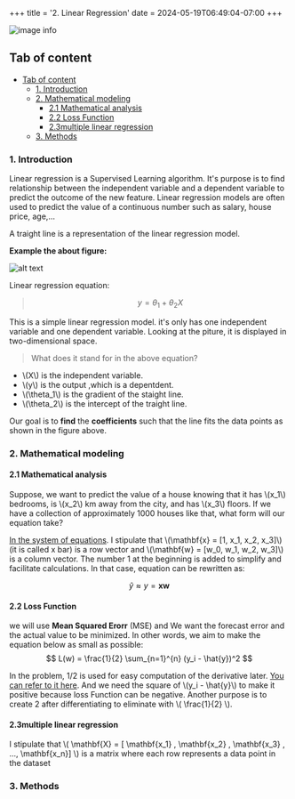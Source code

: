 +++
title = '2. Linear Regression'
date = 2024-05-19T06:49:04-07:00
+++
<!-- this is a code block for using mathematical symbols -->
<script src="https://polyfill.io/v3/polyfill.min.js?features=es6"></script>
<script id="MathJax-script" async src="https://cdn.jsdelivr.net/npm/mathjax@3/es5/tex-mml-chtml.js"></script>

<!-- This part includes the Javascript file -->
<script type="text/javascript" id="MathJax-script" async
  src="https://cdn.jsdelivr.net/npm/mathjax@3/es5/tex-mml-chtml.js">
</script>

<!-- this part configures it -->
<script type="text/x-mathjax-config">
MathJax.Hub.Config({
  tex2jax: {
    inlineMath: [['\\(','\\)']],
    displayMath: [['$$','$$'], ['\[','\]']],
    processEscapes: true,
    processEnvironments: true,
    skipTags: ['script', 'noscript', 'style', 'textarea', 'pre'],
    TeX: { equationNumbers: { autoNumber: "AMS" },
         extensions: ["AMSmath.js", "AMSsymbols.js"] }
  }
});
</script>


![image info](/images/2linear-regression-Head.png "Linear regression")

## Tab of content
- [Tab of content](#tab-of-content)
  - [1. Introduction](#1-introduction)
  - [2. Mathematical modeling](#2-mathematical-modeling)
    - [2.1 Mathematical analysis](#21-mathematical-analysis)
    - [2.2 Loss Function](#22-loss-function)
    - [2.3multiple linear regression](#23multiple-linear-regression)
  - [3. Methods](#3-methods)
   

<!-- headings -->
<a id="Introduction"></a>
### 1. Introduction


Linear regression is a Supervised Learning algorithm. It's purpose is to find relationship between
the independent variable and a dependent variable to predict the outcome of the new feature. Linear regression models are often used to predict the value of a continuous number such as salary, house price, age,...

A traight line is a representation of the linear regression model.

**Example the about figure:**

![alt text](/images/2LinearRegression.png "Title")

  

<a id="equationone" style="text-decoration:none">Linear regression equation: </a>
> $$y = \theta_1 + \theta_2X $$  


This is a simple linear regression model. it's only has one independent variable and one dependent variable. Looking at the piture, it is displayed in two-dimensional space.

>What does it stand for in the above equation?
  - \\(X\\) is the independent variable.
  - \\(y\\) is the output ,which is a depentdent.
  - \\(\theta_1\\) is the gradient of the staight line.
  - \\(\theta_2\\) is the intercept of the traight line.


Our goal is to **find** the **coefficients** such that the line fits the data points as shown in the figure above.
<a id="Mathematical"></a>
### 2. Mathematical modeling


#### 2.1 Mathematical analysis
Suppose, we want to predict the value of a house knowing that it has \\(x_1\\) bedrooms, is \\(x_2\\) km away from the city, and has \\(x_3\\) floors. If we have a collection of approximately 1000 houses like that, what form will our equation take?

[In the system of equations](#equationone). I stipulate that \\(\mathbf{x} = [1, x_1, x_2, x_3]\\) (it is called x bar) is a row vector and \\(\mathbf{w} = [w_0, w_1, w_2, w_3]\\) is a column vector. The number 1 at the beginning is added to simplify and facilitate calculations. In that case, equation can be rewritten as:


<!-- https://www.baeldung.com/cs/latex-bold-math-symbols -->

$$
  \hat{y} \approx y= \mathbf{x} \mathbf{w}
$$

#### 2.2 Loss Function
we will use **Mean Squared Erorr** (MSE) and
We want the forecast error and the actual value to be minimized. In other words, we aim to make the equation below as small as possible:
$$
   L(w) = \frac{1}{2} \sum_{n=1}^{n} (y_i - \hat{y})^2
$$

In the problem, 1/2 is used for easy computation of the derivative later. [ You can refer to it here](https://datascience.stackexchange.com/questions/53171/why-does-putting-a-1-2-in-front-of-the-squared-error-make-the-math-easier). And we need the square of \\(y_i - \hat{y}\\) to make it positive because loss Function can be negative. Another purpose is to create 2 after differentiating to eliminate with  \\( \frac{1}{2} \\).


#### 2.3multiple linear regression

I stipulate that \\(   \mathbf{X} = [ \mathbf{x_1} , \mathbf{x_2} , \mathbf{x_3} , ..., \mathbf{x_n}] \\) is a matrix where each row represents a data point in the dataset



<a id="Methods"></a>
### 3. Methods


